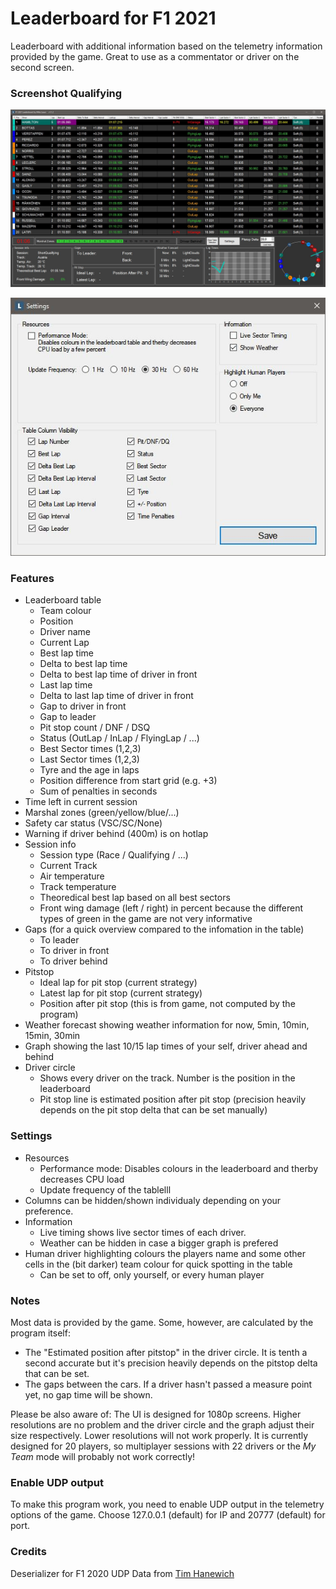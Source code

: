 # Leaderboard for F1 2021
Leaderboard with additional information based on the telemetry information provided by the game. Great to use as a commentator or driver on the second screen.

### Screenshot Qualifying
![Screenshot Qualifying](https://github.com/MikeLauer/F1-2021-Telemetry/blob/master/Screenshots/screenshot_20210827.JPG)

![Screenshot Settings](https://github.com/MikeLauer/F1-2021-Telemetry/blob/master/Screenshots/screenshot_settings_20210827.JPG)

### Features
- Leaderboard table
  - Team colour
  - Position
  - Driver name
  - Current Lap
  - Best lap time
  - Delta to best lap time
  - Delta to best lap time of driver in front
  - Last lap time
  - Delta to last lap time of driver in front
  - Gap to driver in front
  - Gap to leader
  - Pit stop count / DNF / DSQ
  - Status (OutLap / InLap / FlyingLap / ...)
  - Best Sector times (1,2,3)
  - Last Sector times (1,2,3)
  - Tyre and the age in laps
  - Position difference from start grid (e.g. +3)
  - Sum of penalties in seconds
- Time left in current session
- Marshal zones (green/yellow/blue/...)
- Safety car status (VSC/SC/None)
- Warning if driver behind (400m) is on hotlap
- Session info
  - Session type (Race / Qualifying / ...)
  - Current Track
  - Air temperature
  - Track temperature
  - Theoredical best lap based on all best sectors
  - Front wing damage (left / right) in percent because the different types of green in the game are not very informative
- Gaps (for a quick overview compared to the infomation in the table)
  - To leader
  - To driver in front
  - To driver behind
- Pitstop
  - Ideal lap for pit stop (current strategy)
  - Latest lap for pit stop (current strategy)
  - Position after pit stop (this is from game, not computed by the program)
- Weather forecast showing weather information for now, 5min, 10min, 15min, 30min
- Graph showing the last 10/15 lap times of your self, driver ahead and behind
- Driver circle
  - Shows every driver on the track. Number is the position in the leaderboard
  - Pit stop line is estimated position after pit stop (precision heavily depends on the pit stop delta that can be set manually)

### Settings
- Resources
  - Performance mode: Disables colours in the leaderboard and therby decreases CPU load
  - Update frequency of the tablelll
- Columns can be hidden/shown individualy depending on your preference.
- Information
  - Live timing shows live sector times of each driver.
  - Weather can be hidden in case a bigger graph is prefered
- Human driver highlighting colours the players name and some other cells in the (bit darker) team colour for quick spotting in the table
  - Can be set to off, only yourself, or every human player

### Notes
Most data is provided by the game. Some, however, are calculated by the program itself:
- The "Estimated position after pitstop" in the driver circle. It is tenth a second accurate but it's precision heavily depends on the pitstop delta that can be set.
- The gaps between the cars. If a driver hasn't passed a measure point yet, no gap time will be shown.

Please be also aware of:
The UI is designed for 1080p screens. Higher resolutions are no problem and the driver circle and the graph adjust their size respectively. Lower resolutions will not work properly. It is currently designed for 20 players, so multiplayer sessions with 22 drivers or the *My Team* mode will probably not work correctly!

### Enable UDP output
To make this program work, you need to enable UDP output in the telemetry options of the game. Choose 127.0.0.1 (default) for IP and 20777 (default) for port.

### Credits
Deserializer for F1 2020 UDP Data from [Tim Hanewich](https://github.com/TimHanewich/Codemasters.F1_2020)
